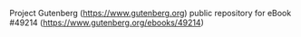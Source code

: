 Project Gutenberg (https://www.gutenberg.org) public repository for
eBook #49214 (https://www.gutenberg.org/ebooks/49214)
